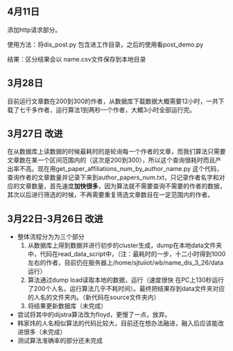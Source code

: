 ## 4月11日

添加http请求部分。

使用方法：将dis_post.py 包含进工作目录，之后的使用看post_demo.py

结果：区分结果会以 name.csv文件保存到本地目录

## 3月28日 

目前运行文章数在200到300的作者，从数据库下载数据大概需要12小时，一共下载了七千多作者，运行算法1到两秒一个作者，大概3小时全部运行完。



## 3月27日 改进

在从数据库上读数据的时候最耗时的是轮询每一个作者的文章，而我们算法只需要文章数在某一个区间范围内的（这次是200到300），所以这个查询很耗时而且产出率不高。现在用get_paper_affiliations_num_by_author_name.py 这个代码，查询作者的文章数量并记录下来到author_papers_num.txt，只记录作者名字和对应的文章数量，首先速度**加快很多**，因为算法就不需要查询不需要的作者的数据，其次以后进行筛选的时候，不再需要重复筛选文章数目在一定范围内的作者。



## 3月22日-3月26日 改进

* 整体流程分为为三个部分
  1. 从数据库上得到数据并进行初步的cluster生成，dump在本地data文件夹中，代码在read_data_script中，（注：最耗时的一步，十二小时得到1000左右的作者，目前仍在服务器上/home/sjtuiiot/wb/name_dis_3_26/data运行）
  2. 算法通过dump load读取本地的数据，运行（速度很快 在PC上130秒运行了200个人名，运行算法几乎不耗时间）。最终把结果存到data文件夹对应的人名的文件夹内。（新代码在source文件夹内）
  3. 将结果更新数据库（未完成）
* 尝试将其中的dijstra算法改为floyd，更慢了一点，放弃。
* 韩家炜的人名相似算法的代码比较大，目前还在想办法融进，融入后应该能改进很多（未完成）
* 测试算法准确率的部分还未完成
